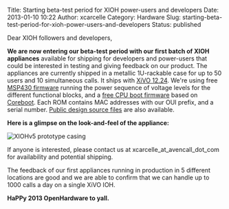 Title: Starting beta-test period for XIOH power-users and developers
Date: 2013-01-10 10:22
Author: xcarcelle
Category: Hardware
Slug: starting-beta-test-period-for-xioh-power-users-and-developers
Status: published

Dear XIOH followers and developers,

**We are now entering our beta-test period with our first batch of XIOH
appliances** available for shipping for developers and power-users that
could be interested in testing and giving feedback on our product. The
appliances are currently shipped in a metallic 1U-rackable case for up
to 50 users and 10 simultaneous calls. It ships with [XiVO
12.24](http://mirror.xivo.io/iso/ "XiVO 12.24"). We're using free
[MSP430
firmware](http://git.xivo.io/?p=official/xioh/firmware.git;a=summary)
running the power sequence of voltage levels for the different
functional blocks, and a [free CPU boot
firmware](http://git.xivo.io/?p=official/xioh/coreboot.git;a=summary)
based on [Coreboot](http://coreboot.org). Each ROM contains MAC
addresses with our OUI prefix, and a serial number. [Public design
source
files](http://git.xivo.io/?p=official/xioh/hardware.git;a=summary) are
also available.

**Here is a glimpse on the look-and-feel of the appliance:**

![XIOHv5 prototype
casing](/public/XIOHv5/.XIOHv5_Prototype_StockPile_m.jpg "XIOHv5 prototype casing, janv. 2013")

If anyone is interested, please contact us at
xcarcelle\_at\_avencall\_dot\_com for availability and potential
shipping.

The feedback of our first appliances running in production in 5
different locations are good and we are able to confirm that we can
handle up to 1000 calls a day on a single XiVO IOH.

**HaPPy 2013 OpenHardware to yall.**

</p>

